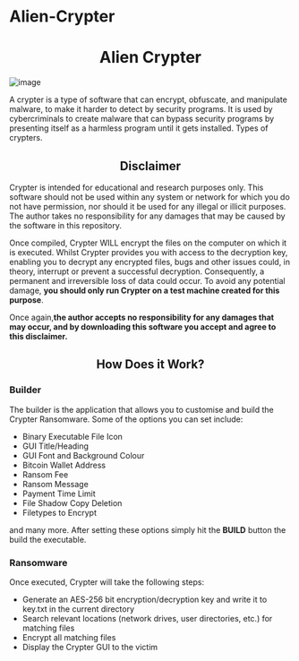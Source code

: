# Alien-Crypter

<h1 align="center">Alien Crypter</h1>
<p align="center">

![image](https://user-images.githubusercontent.com/93733605/141330354-6cf4931e-64df-422a-90ed-43c8c5fc681b.png)


A crypter is a type of software that can encrypt, obfuscate, and manipulate malware, to make it harder to detect by security programs. It is used by cybercriminals to create malware that can bypass security programs by presenting itself as a harmless program until it gets installed. Types of crypters.

              
<h2 align="center">Disclaimer</h2>
<p>
Crypter is intended for educational and research purposes only. This software should not be used within any system or network for which you do not have permission, nor should it be used for any illegal or illicit purposes. The author takes no responsibility for any damages that may be caused by the software in this repository.
</p>
<p>
Once compiled, Crypter WILL encrypt the files on the computer on which it is executed. Whilst Crypter provides you with access to the decryption key, enabling you to decrypt any encrypted files, bugs and other issues could, in theory, interrupt or prevent a successful decryption. Consequently, a permanent and irreversible loss of data could occur. To avoid any potential damage, <b>you should only run Crypter on a test machine created for this purpose</b>.
</p>
<p>
Once again,<b>the author accepts no responsibility for any damages that may occur, and by downloading this software you accept and agree to this disclaimer.</b>
</p>

<h2 align="center">How Does it Work?</h2>

### Builder
The builder is the application that allows you to customise and build the Crypter Ransomware. Some of the options you can set include:

- Binary Executable File Icon
- GUI Title/Heading
- GUI Font and Background Colour
- Bitcoin Wallet Address
- Ransom Fee
- Ransom Message
- Payment Time Limit 
- File Shadow Copy Deletion
- Filetypes to Encrypt

and many more. After setting these options simply hit the <b>BUILD</b> button the build the executable.

### Ransomware
Once executed, Crypter will take the following steps:

- Generate an AES-256 bit encryption/decryption key and write it to key.txt in the current directory
- Search relevant locations (network drives, user directories, etc.) for matching files
- Encrypt all matching files
- Display the Crypter GUI to the victim
